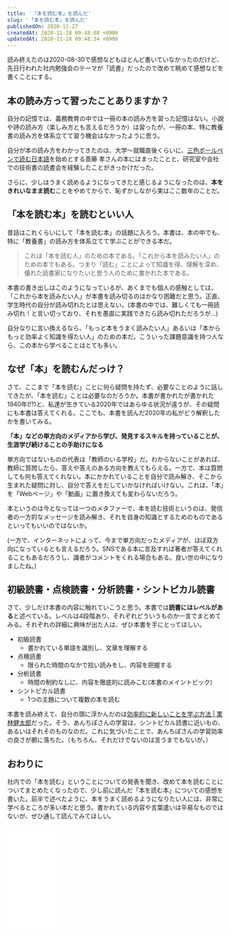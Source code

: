 ```yaml
---
title: '「本を読む本」を読んだ'
slug: '「本を読む本」を読んだ'
publishedOn: 2020-11-27
createdAt: 2020-11-28 09:48:08 +0900
updatedAt: 2020-11-28 09:48:34 +0900
---
```

読み終えたのは2020-08-30で感想などもほとんど書いていなかったのだけど、先日行われた社内勉強会のテーマが「読書」だったので改めて眺めて感想などを書くことにする。

## 本の読み方って習ったことありますか？

自分の記憶では、義務教育の中では一冊の本の読み方を習った記憶はない。小説や詩の読み方（楽しみ方とも言えるだろうか）は習ったが、一冊の本、特に教養書の読み方を体系立てて習う機会はなかったように思う。

自分が本の読み方をわかってきたのは、大学～就職直後くらいに、[三色ボールペンで読む日本語](https://amzn.to/36bmJm6)を始めとする斎藤 孝さんの本にはまったことと、研究室や会社での技術書の読書会を経験したことがきっかけだった。

さらに、少しはうまく読めるようになってきたと感じるようになったのは、**本をきれいなまま読む**ことをやめてからで、恥ずかしながら実はここ数年のことだ。

## 「本を読む本」を読むといい人

昔話はこれくらいにして「本を読む本」の話題に入ろう。本書は、本の中でも、特に「教養書」の読み方を体系立てて学ぶことができる本だ。

> これは「本を読む人」のための本である。「これから本を読みたい人」のための本でもある。つまり「読む」ことによって知識を得、理解を深め、優れた読書家になりたいと思う人のために書かれた本である。

本書の書き出しはこのようになっているが、あくまでも個人の感触としては、「これから本を読みたい人」が本書を読み切るのはかなり困難だと思う。正直、学生時代の自分が読み切れたとは思えない。(本書の中では、難しくても一冊読み切れ！と言い切っており、それを愚直に実践できたら読み切れただろうが…)

自分なりに言い換えるなら、「もっと本をうまく読みたい人」あるいは「本からもっと効率よく知識を得たい人」のための本だ。こういった課題意識を持つ人なら、この本から学べることはとても多い。

## なぜ「本」を読むんだっけ？

さて、ここまで「本を読む」ことに何ら疑問を持たず、必要なことのように話してきたが、「本を読む」ことは必要なのだろうか。本書が書かれたが書かれた1940年(!?)と、私達が生きている2020年ではあらゆる状況が違うが、その疑問にも本書は答えてくれる。ここでも、本書を読んだ2020年の私がどう解釈したかを書いてみる。

**「本」などの単方向のメディアから学び、発見するスキルを持っていることが、生涯学び続けることの手助けになる**

単方向ではないものの代表は「教師のいる学校」だ。わからないことがあれば、教師に質問したら、答えや答えのある方向を教えてもらえる。一方で、本は質問しても何も答えてくれない。本にかかれていることを自分で読み解き、そこから生まれた疑問に対し、自分で答えをだしていかなければいけない。これは、「本」を「Webページ」や「動画」に置き換えても変わらないだろう。

本というのは今となっては一つのメタファーで、本を読む技術というのは、発信者の一方的なメッセージを読み解き、それを自身の知識とするためのものであるといってもいいのではないか。

(一方で、インターネットによって、今まで単方向だったメディアが、ほぼ双方向になっているとも言えるだろう。SNSである本に言及すれば著者が答えてくれることもあるだろうし、識者がコメントをくれる場合もある。良い世の中になりましたね。)

## 初級読書・点検読書・分析読書・シントピカル読書

さて、少しだけ本書の内容に触れていこうと思う。本書では**読書にはレベルがある**と述べている。レベルは4段階あり、それぞれどういうものか一言でまとめてみる。それぞれの詳細に興味が出た人は、ぜひ本書を手にとってほしい。

- 初級読書
	- 書かれている単語を識別し、文章を理解する
- 点検読書
	- 限られた時間のなかで拾い読みをし、内容を把握する
- 分析読書
	- 時間の制約なしに、内容を徹底的に読みこむ(本書のメイントピック)
- シントピカル読書
	- 1つの主題について複数の本を読む

本書を読み終えて、自分の頭に浮かんだのは[効率的に新しいことを学ぶ方法 | 栗林健太郎](https://kentarokuribayashi.com/journal/2020/07/31/2020-07-31-003804)だった。そう、あんちぽさんの学習は、シントピカル読書に近いもの、あるいはそれそのものなのだ。これに気づいたことで、あんちぽさんの学習効率の良さが腑に落ちた。（もちろん、それだけでないのは言うまでもないが。）

## おわりに

社内での「本を読む」ということについての発表を聞き、改めて本を読むことについてまとめたくなったので、少し前に読んだ「本を読む本」についての感想を書いた。前半で述べたように、本をうまく読めるようになりたい人には、非常に学べるところが多い本だと思う。書かれている内容や言葉遣いは平易なものではないが、ぜひ通して読んでみてほしい。

<iframe style="width:120px;height:240px;" marginwidth="0" marginheight="0" scrolling="no" frameborder="0" src="//rcm-fe.amazon-adsystem.com/e/cm?lt1=_blank&bc1=000000&IS2=1&bg1=FFFFFF&fc1=000000&lc1=0000FF&t=shucreamnet-22&language=ja_JP&o=9&p=8&l=as4&m=amazon&f=ifr&ref=as_ss_li_til&asins=4061592998&linkId=e27f705e4cea8a991f70a1149dc01191"></iframe>
